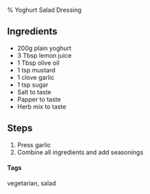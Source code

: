 % Yoghurt Salad Dressing

## Ingredients

* 200g plain yoghurt 
* 3 Tbsp lemon juice
* 1 Tbsp olive oil
* 1 tsp mustard 
* 1 clove garlic
* 1 tsp sugar 
* Salt to taste
* Papper to taste
* Herb mix to taste

## Steps 

1. Press garlic
2. Combine all ingredients and add seasonings

#### Tags
vegetarian, salad
